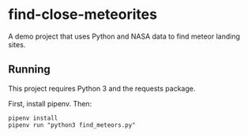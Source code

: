 # find-close-meteorites
A demo project that uses Python and NASA data to find meteor landing sites.

## Running

This project requires Python 3 and the requests package.

First, install pipenv. Then:

```
pipenv install
pipenv run "python3 find_meteors.py"
```
